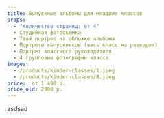 ```yaml
---
title: Выпускные альбомы для младших классов
props:
  - "Количество страниц: от 4"
  - Студийная фотосъемка
  - Твой портрет на обложке альбома
  - Портреты выпускников (весь класс на разворот)
  - Портрет классного руководителя
  - 4 групповые фотографии класса
images:
  - /products/kinder-classes/1.jpeg
  - /products/kinder-classes/8.jpeg
price:  от 1 490 р.
price_old: 2900 р.
---
```


asdsad
